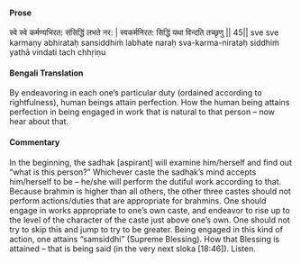 #### Prose 

स्वे स्वे कर्मण्यभिरत: संसिद्धिं लभते नर: |
स्वकर्मनिरत: सिद्धिं यथा विन्दति तच्छृणु || 45||
sve sve karmaṇy abhirataḥ sansiddhiṁ labhate naraḥ
sva-karma-nirataḥ siddhiṁ yathā vindati tach chhṛiṇu

 #### Bengali Translation 

By endeavoring in each one’s particular duty (ordained according to rightfulness), human beings attain perfection. How the human being attains perfection in being engaged in work that is natural to that person – now hear about that. 

 #### Commentary 

In the beginning, the sadhak [aspirant] will examine him/herself and find out “what is this person?” Whichever caste the sadhak’s mind accepts him/herself to be – he/she will perform the dutiful work according to that. Because brahmin is higher than all others, the other three castes should not perform actions/duties that are appropriate for brahmins. One should engage in works appropriate to one’s own caste, and endeavor to rise up to the level of the character of the caste just above one’s own. One should not try to skip this and jump to try to be greater. Being engaged in this kind of action, one attains “samsiddhi” (Supreme Blessing). How that Blessing is attained – that is being said (in the very next sloka [18:46]). Listen. 